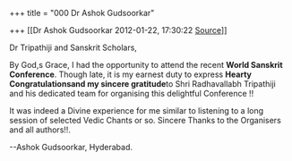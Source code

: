 +++
title = "000 Dr Ashok Gudsoorkar"

+++
[[Dr Ashok Gudsoorkar	2012-01-22, 17:30:22 [Source](https://groups.google.com/g/bvparishat/c/-Q4M9V2JoV4)]]



Dr Tripathiji and Sanskrit Scholars,

By God,s Grace, I had the opportunity to attend the recent **World Sanskrit Conference**. Though late, it is my earnest duty to express **Hearty Congratulationsand my sincere gratitude**to Shri Radhavallabh Tripathiji and his dedicated team for organising this delightful Conference !!

It was indeed a Divine experience for me similar to listening to a long session of selected Vedic Chants or so. Sincere Thanks to the Organisers and all authors!!.

  

--Ashok Gudsoorkar, Hyderabad.

